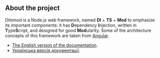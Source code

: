 ## About the project

Ditsmod is a Node.js web framework, named **DI** + **TS** + **Mod** to emphasize its important
components: it has **D**ependency **I**njection, written in **T**ype**S**cript, and designed for
good **Mod**ularity. Some of the architecture concepts of this framework are taken from
[Angular][9].

- [The English version of the documentation](https://ditsmod.github.io/en/).
- [Українська версія документації](https://ditsmod.github.io/).

[9]: https://github.com/angular/angular

